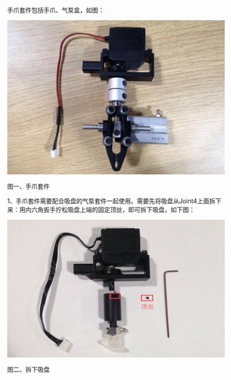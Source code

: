 手爪套件包括手爪、气泵盒，如图：

![](/assets/import.png图三)

图一、手爪套件

1、手爪套件需要配合吸盘的气泵套件一起使用。需要先将吸盘从Joint4上面拆下来：用内六角扳手拧松吸盘上端的固定顶丝，即可拆下吸盘，如下图：

![](/assets/imng)

图二、拆下吸盘



